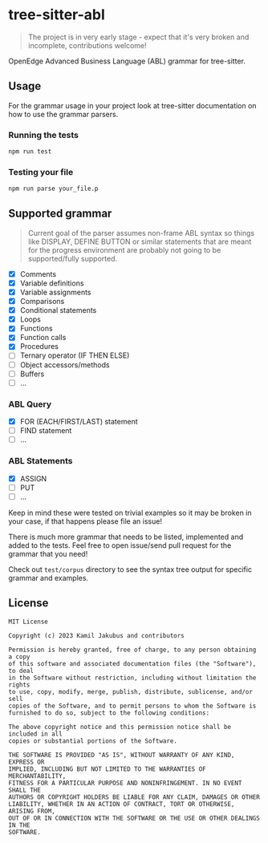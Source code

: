 # tree-sitter-abl

> The project is in very early stage - expect that it's very broken and incomplete, contributions welcome!

OpenEdge Advanced Business Language (ABL) grammar for tree-sitter.

## Usage

For the grammar usage in your project look at tree-sitter documentation on how to use the grammar parsers.

### Running the tests

```bash
npm run test
```

### Testing your file

```bash
npm run parse your_file.p
```

## Supported grammar

> Current goal of the parser assumes non-frame ABL syntax so things like DISPLAY, DEFINE BUTTON or similar statements that are meant for the progress environment are probably not going to be supported/fully supported.

- [X] Comments
- [X] Variable definitions
- [X] Variable assignments
- [X] Comparisons
- [X] Conditional statements
- [X] Loops
- [X] Functions
- [X] Function calls
- [X] Procedures
- [ ] Ternary operator (IF THEN ELSE)
- [ ] Object accessors/methods
- [ ] Buffers
- [ ] ...

### ABL Query
- [X] FOR (EACH/FIRST/LAST) statement
- [ ] FIND statement
- [ ] ...

### ABL Statements
- [X] ASSIGN
- [ ] PUT
- [ ] ...
  
Keep in mind these were tested on trivial examples so it may be broken in your case, if that happens please file an issue!

There is much more grammar that needs to be listed, implemented and added to the tests. Feel free to open issue/send pull request for the grammar that you need!

Check out `test/corpus` directory to see the syntax tree output for specific grammar and examples.

## License

```LICENSE
MIT License

Copyright (c) 2023 Kamil Jakubus and contributors

Permission is hereby granted, free of charge, to any person obtaining a copy
of this software and associated documentation files (the "Software"), to deal
in the Software without restriction, including without limitation the rights
to use, copy, modify, merge, publish, distribute, sublicense, and/or sell
copies of the Software, and to permit persons to whom the Software is
furnished to do so, subject to the following conditions:

The above copyright notice and this permission notice shall be included in all
copies or substantial portions of the Software.

THE SOFTWARE IS PROVIDED "AS IS", WITHOUT WARRANTY OF ANY KIND, EXPRESS OR
IMPLIED, INCLUDING BUT NOT LIMITED TO THE WARRANTIES OF MERCHANTABILITY,
FITNESS FOR A PARTICULAR PURPOSE AND NONINFRINGEMENT. IN NO EVENT SHALL THE
AUTHORS OR COPYRIGHT HOLDERS BE LIABLE FOR ANY CLAIM, DAMAGES OR OTHER
LIABILITY, WHETHER IN AN ACTION OF CONTRACT, TORT OR OTHERWISE, ARISING FROM,
OUT OF OR IN CONNECTION WITH THE SOFTWARE OR THE USE OR OTHER DEALINGS IN THE
SOFTWARE.
```